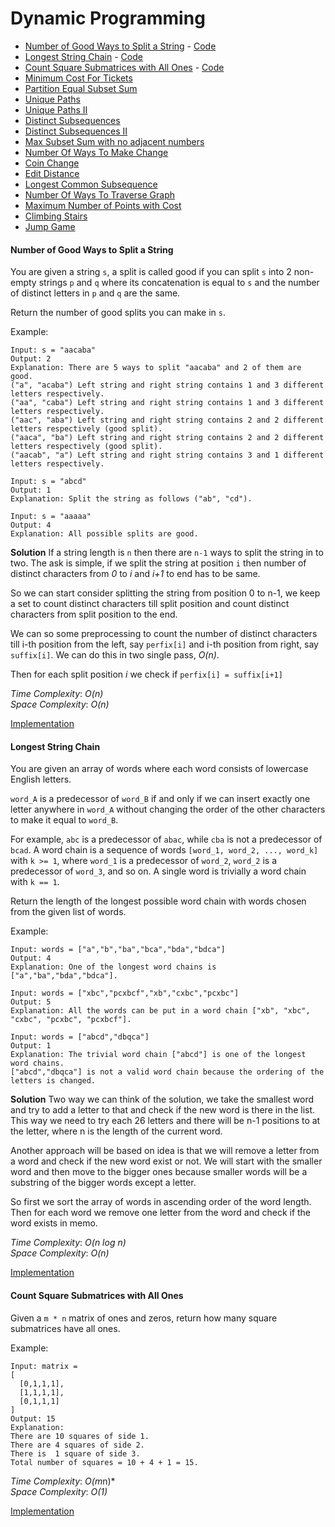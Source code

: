 # Dynamic Programming

- [Number of Good Ways to Split a String](#number-of-good-ways-to-split-a-string) - [Code](./CountStringSplit.java)
- [Longest String Chain](#longest-string-chain) - [Code](./LongestStringChain.java)
- [Count Square Submatrices with All Ones](#count-square-submatrices-with-all-ones)  - [Code](./CountSquareSubmatricesWithOnes.java)
- [Minimum Cost For Tickets](./MinimumCostForTickets.java)
- [Partition Equal Subset Sum](./PartitionEqualSubsetSum.java)
- [Unique Paths](./UniquePaths.java)
- [Unique Paths II](./UniquePathsII.java)
- [Distinct Subsequences](./DistinctSubsequences.java)
- [Distinct Subsequences II](./DistinctSubsequencesII.java)
- [Max Subset Sum with no adjacent numbers](./MaxSubsetSumNoAdjacent.java)
- [Number Of Ways To Make Change](./NumberOfWaysToMakeChange.java)
- [Coin Change](./CoinChange.java)
- [Edit Distance](./EditDistance.java)
- [Longest Common Subsequence](./LongestCommonSubsequence.java)
- [Number Of Ways To Traverse Graph](./NumberOfWaysToTraverseGraph.java)
- [Maximum Number of Points with Cost](./MaximumNumberOfPointsWithCost.java)
- [Climbing Stairs](./ClimbingStairs.java)
- [Jump Game](./JumpGame.java)


#### Number of Good Ways to Split a String
You are given a string `s`, a split is called good if you can split `s` into 2 non-empty strings 
`p` and `q` where its concatenation is equal to `s` and the number of distinct letters in `p` and `q` are the same.

Return the number of good splits you can make in `s`.

Example:
```
Input: s = "aacaba"
Output: 2
Explanation: There are 5 ways to split "aacaba" and 2 of them are good. 
("a", "acaba") Left string and right string contains 1 and 3 different letters respectively.
("aa", "caba") Left string and right string contains 1 and 3 different letters respectively.
("aac", "aba") Left string and right string contains 2 and 2 different letters respectively (good split).
("aaca", "ba") Left string and right string contains 2 and 2 different letters respectively (good split).
("aacab", "a") Left string and right string contains 3 and 1 different letters respectively.

Input: s = "abcd"
Output: 1
Explanation: Split the string as follows ("ab", "cd").

Input: s = "aaaaa"
Output: 4
Explanation: All possible splits are good.
```

**Solution**
If a string length is `n` then there are `n-1` ways to split the string in to two. The ask is simple, if we 
split the string at position `i` then number of distinct characters from *0* to *i* and *i+1* to end has to be same.

So we can start consider splitting the string from position 0 to n-1, we keep a set to count distinct characters till split position 
and count distinct characters from split position to the end. 

We can so some preprocessing to count the number of distinct characters till i-th position from the left, say `perfix[i]` and i-th position from right, say `suffix[i]`.
We can do this in two single pass, *O(n)*.

Then for each split position *i* we check if `perfix[i] = suffix[i+1]`

*Time Complexity*: *O(n)*\
*Space Complexity*: *O(n)* 

[Implementation](./CountStringSplit.java)

#### Longest String Chain
You are given an array of words where each word consists of lowercase English letters.

`word_A` is a predecessor of `word_B` if and only if we can insert exactly one letter anywhere in `word_A` without changing the 
order of the other characters to make it equal to `word_B`.

For example, `abc` is a predecessor of `abac`, while `cba` is not a predecessor of `bcad`.
A word chain is a sequence of words `[word_1, word_2, ..., word_k]` with `k >= 1`, where `word_1` is a predecessor of `word_2`, `word_2` 
is a predecessor of `word_3`, and so on. A single word is trivially a word chain with `k == 1`.

Return the length of the longest possible word chain with words chosen from the given list of words.

Example:
```
Input: words = ["a","b","ba","bca","bda","bdca"]
Output: 4
Explanation: One of the longest word chains is ["a","ba","bda","bdca"].

Input: words = ["xbc","pcxbcf","xb","cxbc","pcxbc"]
Output: 5
Explanation: All the words can be put in a word chain ["xb", "xbc", "cxbc", "pcxbc", "pcxbcf"].

Input: words = ["abcd","dbqca"]
Output: 1
Explanation: The trivial word chain ["abcd"] is one of the longest word chains.
["abcd","dbqca"] is not a valid word chain because the ordering of the letters is changed.
```

**Solution**
Two way we can think of the solution, we take the smallest word and try to add a letter to that
and check if the new word is there in the list. This way we need to try each 26 letters and there will be 
n-1 positions to at the letter, where n is the length of the current word.

Another approach will be based on idea is that we will remove a letter from a word and check 
if the new word exist or not. We will start with the smaller word and then move to the bigger ones because
smaller words will be a substring of the bigger words except a letter. 

So first we sort the array of words in ascending order of the word length. Then for each word
we remove one letter from the word and check if the word exists in memo.

*Time Complexity*: *O(n log n)*\
*Space Complexity*: *O(n)* 

[Implementation](./LongestStringChain.java)

#### Count Square Submatrices with All Ones
Given a `m * n` matrix of ones and zeros, return how many square submatrices have all ones.

Example:
```
Input: matrix =
[
  [0,1,1,1],
  [1,1,1,1],
  [0,1,1,1]
]
Output: 15
Explanation: 
There are 10 squares of side 1.
There are 4 squares of side 2.
There is  1 square of side 3.
Total number of squares = 10 + 4 + 1 = 15.
``` 

*Time Complexity*: *O(m*n)*\
*Space Complexity*: *O(1)* 

[Implementation](./CountSquareSubmatricesWithOnes.java)